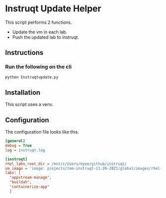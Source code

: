 # Instruqt Update Helper

This script performs 2 functions.

* Update the vm in each lab.
* Push the updated lab to instruqt.

## Instructions

### Run the following on the cli

```bash
python Instruqtupdate.py
```

## Installation

This script uses a venv.

## Configuration

The configuration file looks like this.

```ini
[general]
debug = True
log = instruqt.log

[instruqt]
rhel_labs_root_dir = /mnt/c/Users/myee/github/instruqt/
vm_image = 'image: projects/tmm-instruqt-11-26-2021/global/images/rhel-8-6-05-10-2022-1'
labs: [
  "appstream-manage", 
  "buildah", 
  "containerize-app"
  ]
```
